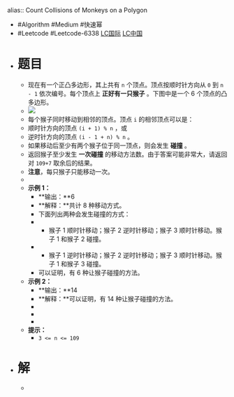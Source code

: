 alias:: Count Collisions of Monkeys on a Polygon

- #Algorithm #Medium #快速幂
- #Leetcode #Leetcode-6338 [LC国际](https://leetcode.com/problems/count-collisions-of-monkeys-on-a-polygon/) [LC中国](https://leetcode.cn/problems/count-collisions-of-monkeys-on-a-polygon/)
- # 题目
	- 现在有一个正凸多边形，其上共有 `n` 个顶点。顶点按顺时针方向从 `0` 到 `n - 1` 依次编号。每个顶点上 **正好有一只猴子** 。下图中是一个 6 个顶点的凸多边形。
	- ![](https://assets.leetcode.com/uploads/2023/01/22/hexagon.jpg)
	- 每个猴子同时移动到相邻的顶点。顶点 `i` 的相邻顶点可以是：
	- 顺时针方向的顶点 `(i + 1) % n` ，或
	- 逆时针方向的顶点 `(i - 1 + n) % n` 。
	- 如果移动后至少有两个猴子位于同一顶点，则会发生 **碰撞** 。
	- 返回猴子至少发生 **一次碰撞** 的移动方法数。由于答案可能非常大，请返回对 `109+7` 取余后的结果。
	- **注意**，每只猴子只能移动一次。
	-
	- **示例 1：**
		- **输出：**6
		- **解释：**共计 8 种移动方式。
		- 下面列出两种会发生碰撞的方式：
		- - 猴子 1 顺时针移动；猴子 2 逆时针移动；猴子 3 顺时针移动。猴子 1 和猴子 2 碰撞。
		- - 猴子 1 逆时针移动；猴子 2 逆时针移动；猴子 3 顺时针移动。猴子 1 和猴子 3 碰撞。
		- 可以证明，有 6 种让猴子碰撞的方法。
	- **示例 2：**
		- **输出：**14
		- **解释：**可以证明，有 14 种让猴子碰撞的方法。
		-
		-
		-
	- **提示：**
		- `3 <= n <= 109`
- # 解
	- ```go
	  ```